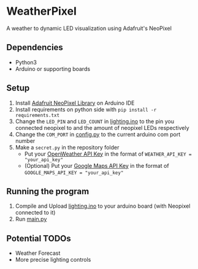 # WeatherPixel
 A weather to dynamic LED visualization using Adafruit's NeoPixel

 ## Dependencies
 - Python3
 - Arduino or supporting boards
 
 ## Setup
 1. Install [Adafruit NeoPixel Library](https://github.com/adafruit/Adafruit_NeoPixel) on Arduino IDE
 2. Install requirements on python side with `pip install -r requirements.txt`
 3. Change the `LED_PIN` and `LED_COUNT` in [lighting.ino](./arduino_src/lighting/lighting.ino) to the pin you connected neopixel to and the amount of neopixel LEDs respectively
 4. Change the `COM_PORT` in [config.py](./config.py) to the current arduino com port number
 5. Make a `secret.py` in the repository folder
    - Put your [OpenWeather API Key](https://openweathermap.org/api) in the format of `WEATHER_API_KEY = "your_api_key"`
    - (Optional) Put your [Google Maps API Key](https://developers.google.com/maps) in the format of `GOOGLE_MAPS_API_KEY = "your_api_key"`

 ## Running the program
 1. Compile and Upload [lighting.ino](./arduino_src/lighting/lighting.ino) to your arduino board (with Neopixel connected to it)
 2. Run [main.py](./main.py)

 ## Potential TODOs
 - Weather Forecast
 - More precise lighting controls
